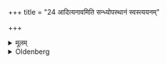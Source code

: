 +++
title = "24 आदित्यनावमिति सन्ध्योपस्थानं स्वस्त्ययनम्"

+++

<details><summary>मूलम्</summary>

आदित्यनावमिति सन्ध्योपस्थानं स्वस्त्ययनम् २४
</details>

<details><summary>Oldenberg</summary>

25. Worshipping (the sun) at twilight with the formula, 'O sun! the ship' (MB. II, 5, 14), procures happiness.
</details>
